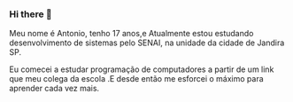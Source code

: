 ### Hi there 👋

<!--
**Antonio723/Antonio723** is a ✨ _special_ ✨ repository because its `README.md` (this file) appears on your GitHub profile.

Here are some ideas to get you started:

- 🔭 I’m currently working on ...
- 🌱 I’m currently learning ...
- 👯 I’m looking to collaborate on ...
- 🤔 I’m looking for help with ...
- 💬 Ask me about ...
- 📫 How to reach me: ...
- 😄 Pronouns: ...
- ⚡ Fun fact: ...
-->
Meu nome é Antonio, tenho 17 anos,e Atualmente estou estudando desenvolvimento de sistemas  pelo SENAI, na unidade da cidade de Jandira SP.

Eu comecei a estudar programação de computadores a partir de um link que meu colega  da escola .E desde então me esforcei o máximo para aprender cada vez mais.
